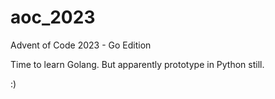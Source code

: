 # aoc_2023
Advent of Code 2023 - Go Edition


Time to learn Golang. But apparently prototype in Python still.

:)
